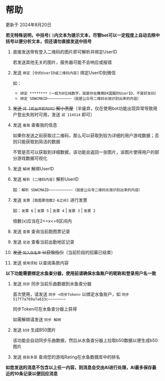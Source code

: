 # 帮助

更新于 2024年8月20日

**若无特殊说明，中括号`[` `]`内文本为提示文本，尽管bot可以一定程度上自动去除中括号以便分析文本，但还请勿直接发送中括号**

1. 直接发送带有登入二维码的图片即可解析并绑定UserID

   若发送其他无关的图片，服务器可能不会响应或报错

2. 发送 `绑定 [你的UserID或二维码内容]` 绑定UserID到微信

   如：

   - `绑定 ********（一般为8位纯数字，就是你在舞萌DX国服的UserID，不是好友码）`
   - `绑定 SDWCMAID~~~~~~~~~~~（就是公众号二维码长按识别出来的内容）`

3. ~~发送 `润 [机台开机时间]` 解小黑屋~~（半废弃，仅在使用bot功能出现异常导致用户登出失败时可用，发送 `润 114514` 即可）

4. 发送 `看我` 查看我的信息

   如果你发送之前获取过二维码，那么可以获取到较为详细的用户游戏数据；否则只能获取到简洁的数据

   不管是否可以获取到详细数据，该功能会返回一张图片，该图片使得用户的部分游戏数据可视化

5. 发送 `解绑` 解绑UserID

6. 发送 `解析 [二维码内容]` 解析UserID

   如：`解析 SDWCMAID~~~~~~~~~~~（就是公众号二维码长按识别出来的内容）`

7. 发送 `发票 [跑图票倍数2-6之间]` 进行发票

   如：`发票 6` | `发票 5` | `发票 4` | `发票 3` | `发票 2` 

   倍数(x)应当在2<=x<=6区间内

8. 发送 `查票` 查询当前跑图票记录

9. 发送 `足迹` 查看当前出勤地区记录

10. ~~发送 `加入白名单` 以获取指引~~（当前阶段的招募已结束）

11. 发送 `使用须知` 以查阅条款内容

    

**以下功能需要绑定水鱼查分器，使用前请确保水鱼账户的昵称和登录用户名一致**

1. 发送 `同步` 同步当前乐曲数据到水鱼查分器

   首次使用，请发送 `同步 <同步Token>` 以绑定水鱼账户，如 `同步 517f7a769a7a633c~~~~~~~~` 

   同步Token可在水鱼查分器上获得

   如需解绑请发送 `同步 解绑`

2. 发送 `b50` 生成B50图片

   该功能会自动同步乐曲数据，然后从水鱼查分器上拉取b50数据以便生成b50图片

3. 发送 `我有多菜` 查询您的游戏Rating在水鱼数据库中的排名



**如您发送的消息不包含以上任一内容，则消息会交由AI进行处理，AI最多保存最近的10条记录以便回应消息**